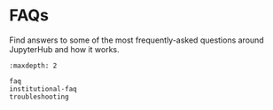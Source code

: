# FAQs

Find answers to some of the most frequently-asked questions around JupyterHub and how it works.

```{toctree}
:maxdepth: 2

faq
institutional-faq
troubleshooting
```

